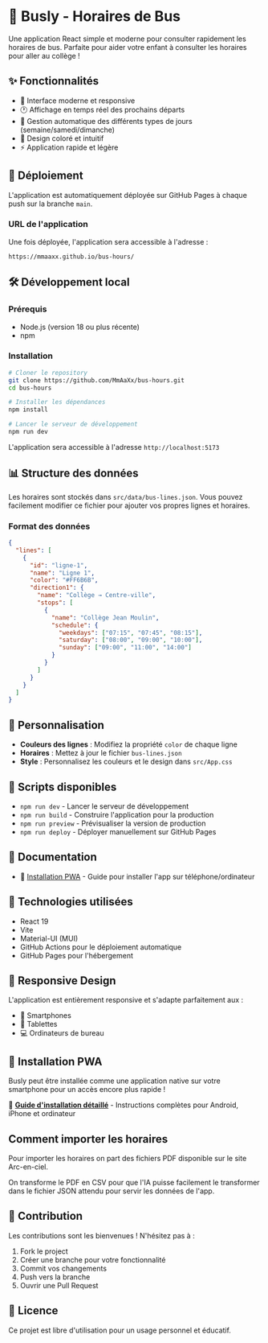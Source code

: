 # 🚌 Busly - Horaires de Bus

Une application React simple et moderne pour consulter rapidement les horaires de bus. Parfaite pour aider votre enfant à consulter les horaires pour aller au collège !

## ✨ Fonctionnalités

- 📱 Interface moderne et responsive
- 🕐 Affichage en temps réel des prochains départs
- 📅 Gestion automatique des différents types de jours (semaine/samedi/dimanche)
- 🎨 Design coloré et intuitif
- ⚡ Application rapide et légère

## 🚀 Déploiement

L'application est automatiquement déployée sur GitHub Pages à chaque push sur la branche `main`.

### URL de l'application

Une fois déployée, l'application sera accessible à l'adresse :

```
https://mmaaxx.github.io/bus-hours/
```

## 🛠️ Développement local

### Prérequis

- Node.js (version 18 ou plus récente)
- npm

### Installation

```bash
# Cloner le repository
git clone https://github.com/MmAaXx/bus-hours.git
cd bus-hours

# Installer les dépendances
npm install

# Lancer le serveur de développement
npm run dev
```

L'application sera accessible à l'adresse `http://localhost:5173`

## 📊 Structure des données

Les horaires sont stockés dans `src/data/bus-lines.json`. Vous pouvez facilement modifier ce fichier pour ajouter vos propres lignes et horaires.

### Format des données

```json
{
  "lines": [
    {
      "id": "ligne-1",
      "name": "Ligne 1",
      "color": "#FF6B6B",
      "direction1": {
        "name": "Collège → Centre-ville",
        "stops": [
          {
            "name": "Collège Jean Moulin",
            "schedule": {
              "weekdays": ["07:15", "07:45", "08:15"],
              "saturday": ["08:00", "09:00", "10:00"],
              "sunday": ["09:00", "11:00", "14:00"]
            }
          }
        ]
      }
    }
  ]
}
```

## 🎨 Personnalisation

- **Couleurs des lignes** : Modifiez la propriété `color` de chaque ligne
- **Horaires** : Mettez à jour le fichier `bus-lines.json`
- **Style** : Personnalisez les couleurs et le design dans `src/App.css`

## 📝 Scripts disponibles

- `npm run dev` - Lancer le serveur de développement
- `npm run build` - Construire l'application pour la production
- `npm run preview` - Prévisualiser la version de production
- `npm run deploy` - Déployer manuellement sur GitHub Pages

## 📁 Documentation

- 📱 [Installation PWA](docs/installation-pwa.md) - Guide pour installer l'app sur téléphone/ordinateur

## 🔧 Technologies utilisées

- React 19
- Vite
- Material-UI (MUI)
- GitHub Actions pour le déploiement automatique
- GitHub Pages pour l'hébergement

## 📱 Responsive Design

L'application est entièrement responsive et s'adapte parfaitement aux :

- 📱 Smartphones
- 📱 Tablettes
- 💻 Ordinateurs de bureau

## 📱 Installation PWA

Busly peut être installée comme une application native sur votre smartphone pour un accès encore plus rapide !

📄 **[Guide d'installation détaillé](docs/installation-pwa.md)** - Instructions complètes pour Android, iPhone et ordinateur

## Comment importer les horaires

Pour importer les horaires on part des fichiers PDF disponible sur le site Arc-en-ciel.

On transforme le PDF en CSV pour que l'IA puisse facilement le transformer dans le fichier JSON attendu pour servir les données de l'app.

## 🤝 Contribution

Les contributions sont les bienvenues ! N'hésitez pas à :

1. Fork le project
2. Créer une branche pour votre fonctionnalité
3. Commit vos changements
4. Push vers la branche
5. Ouvrir une Pull Request

## 📄 Licence

Ce projet est libre d'utilisation pour un usage personnel et éducatif.
